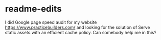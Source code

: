 # readme-edits
I did Google page speed audit for my website https://www.practicebuilders.com/ and looking for the solution of Serve static assets with an efficient cache policy. Can somebody help me in this?
